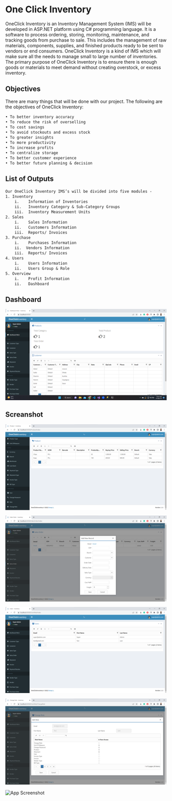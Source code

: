 
# One Click Inventory

OneClick Inventory is an Inventory Management System (IMS) will be developed in ASP.NET platform using C# programming language. It is a software to process ordering, storing, monitoring, maintenance, and tracking goods from purchase to sale. This includes the management of raw materials, components, supplies, and finished products ready to be sent to vendors or end consumers.
OneClick Inventory is a kind of IMS which will make sure all the needs to manage small to large number of inventories. The primary purpose of OneClick Inventory is to ensure there is enough goods or materials to meet demand without creating overstock, or excess inventory.


## Objectives
There are many things that will be done with our project. The following are the objectives of OneClick Inventory:

    • To better inventory accuracy
    • To reduce the risk of overselling
    • To cost savings
    • To avoid stockouts and excess stock
    • To greater insights
    • To more productivity
    • To increase profits
    • To centralize storage
    • To better customer experience
    • To better future planning & decision


## List of Outputs
    Our OneClick Inventory IMS’s will be divided into five modules -
    1. Inventory
        i.    Information of Inventories
        ii.   Inventory Category & Sub-Category Groups
        iii.  Inventory Measurement Units
    2. Sales
        i.    Sales Information
        ii.   Customers Information
        iii.  Reports/ Invoices
    3. Purchase
        i.    Purchases Information
        ii.  Vendors Information
        iii.  Reports/ Invoices
    4. Users
        i.    Users Information
        ii.   Users Group & Role
    5. Overview
        i.    Profit Information
        ii.   Dashboard


## Dashboard
![App Screenshot](https://github.com/preethel/OneClickInventory/blob/main/SS-OCInventory/ss1.png)


## Screanshot
![App Screenshot](https://github.com/preethel/OneClickInventory/blob/main/SS-OCInventory/ss2.png)

![App Screenshot](https://github.com/preethel/OneClickInventory/blob/main/SS-OCInventory/ss3.png)

![App Screenshot](https://github.com/preethel/OneClickInventory/blob/main/SS-OCInventory/ss4.png)

![App Screenshot](https://github.com/preethel/OneClickInventory/blob/main/SS-OCInventory/ss6.png)

![App Screenshot](https://github.com/preethel/OneClickInventory/blob/main/SS-OCInventory/ss7.png)
